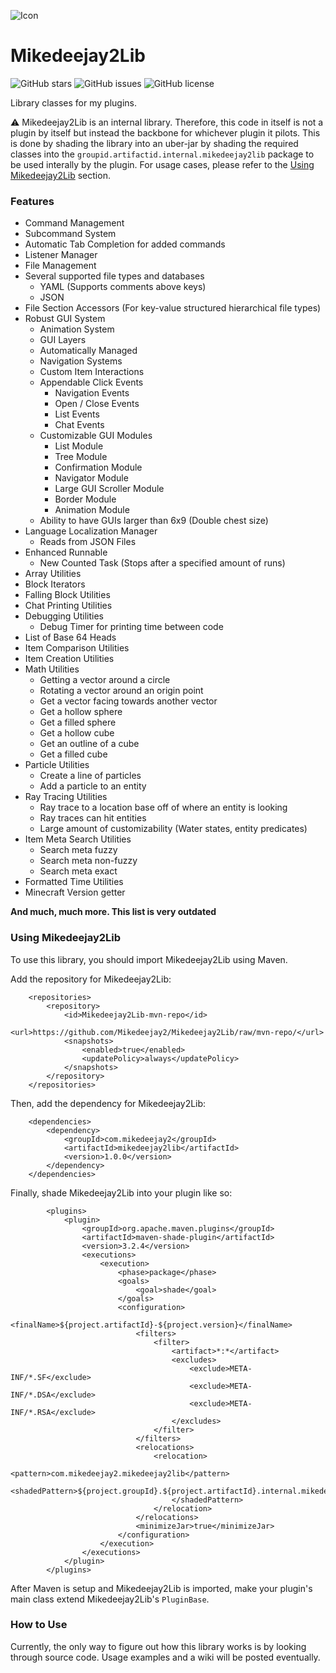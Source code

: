 ![Icon](https://user-images.githubusercontent.com/58639173/92552424-a0e4fb80-f22e-11ea-9f77-ba335242ddaa.png)

# Mikedeejay2Lib
![GitHub stars](https://img.shields.io/github/stars/Mikedeejay2/Mikedeejay2Lib)
![GitHub issues](https://img.shields.io/github/issues/Mikedeejay2/Mikedeejay2Lib)
![GitHub license](https://img.shields.io/github/license/Mikedeejay2/Mikedeejay2Lib)

Library classes for my plugins.

:warning: Mikedeejay2Lib is an internal library. Therefore, this code in itself is not a plugin by itself but instead 
the backbone for whichever plugin it pilots. This is done by shading the library into an uber-jar by shading the required
classes into the `groupid.artifactid.internal.mikedeejay2lib` package to be used interally by the plugin. For usage cases,
please refer to the [Using Mikedeejay2Lib](#Using-Mikedeejay2Lib) section.

### Features

* Command Management
* Subcommand System
* Automatic Tab Completion for added commands
* Listener Manager
* File Management
* Several supported file types and databases
  * YAML (Supports comments above keys)
  * JSON
* File Section Accessors (For key-value structured hierarchical file types)
* Robust GUI System
  * Animation System
  * GUI Layers
  * Automatically Managed
  * Navigation Systems
  * Custom Item Interactions
  * Appendable Click Events
    * Navigation Events
    * Open / Close Events
    * List Events
    * Chat Events
  * Customizable GUI Modules
    * List Module
    * Tree Module
    * Confirmation Module
    * Navigator Module
    * Large GUI Scroller Module
    * Border Module
    * Animation Module
  * Ability to have GUIs larger than 6x9 (Double chest size)
* Language Localization Manager
  * Reads from JSON Files
* Enhanced Runnable
  * New Counted Task (Stops after a specified amount of runs)
* Array Utilities
* Block Iterators
* Falling Block Utilities
* Chat Printing Utilities
* Debugging Utilities
  * Debug Timer for printing time between code
* List of Base 64 Heads
* Item Comparison Utilities
* Item Creation Utilities
* Math Utilities
  * Getting a vector around a circle
  * Rotating a vector around an origin point
  * Get a vector facing towards another vector
  * Get a hollow sphere
  * Get a filled sphere
  * Get a hollow cube
  * Get an outline of a cube
  * Get a filled cube
* Particle Utilities
  * Create a line of particles
  * Add a particle to an entity
* Ray Tracing Utilities
  * Ray trace to a location base off of where an entity is looking
  * Ray traces can hit entities
  * Large amount of customizability (Water states, entity predicates)
* Item Meta Search Utilities
  * Search meta fuzzy
  * Search meta non-fuzzy
  * Search meta exact
* Formatted Time Utilities
* Minecraft Version getter

**And much, much more. This list is very outdated**

### Using Mikedeejay2Lib
To use this library, you should import Mikedeejay2Lib using Maven.

Add the repository for Mikedeejay2Lib:
```
    <repositories>
        <repository>
            <id>Mikedeejay2Lib-mvn-repo</id>
            <url>https://github.com/Mikedeejay2/Mikedeejay2Lib/raw/mvn-repo/</url>
            <snapshots>
                <enabled>true</enabled>
                <updatePolicy>always</updatePolicy>
            </snapshots>
        </repository>
    </repositories>
```

Then, add the dependency for Mikedeejay2Lib:
```
    <dependencies>
        <dependency>
            <groupId>com.mikedeejay2</groupId>
            <artifactId>mikedeejay2lib</artifactId>
            <version>1.0.0</version>
        </dependency>
    </dependencies>
```

Finally, shade Mikedeejay2Lib into your plugin like so:
```
        <plugins>
            <plugin>
                <groupId>org.apache.maven.plugins</groupId>
                <artifactId>maven-shade-plugin</artifactId>
                <version>3.2.4</version>
                <executions>
                    <execution>
                        <phase>package</phase>
                        <goals>
                            <goal>shade</goal>
                        </goals>
                        <configuration>
                            <finalName>${project.artifactId}-${project.version}</finalName>
                            <filters>
                                <filter>
                                    <artifact>*:*</artifact>
                                    <excludes>
                                        <exclude>META-INF/*.SF</exclude>
                                        <exclude>META-INF/*.DSA</exclude>
                                        <exclude>META-INF/*.RSA</exclude>
                                    </excludes>
                                </filter>
                            </filters>
                            <relocations>
                                <relocation>
                                    <pattern>com.mikedeejay2.mikedeejay2lib</pattern>
                                    <shadedPattern>${project.groupId}.${project.artifactId}.internal.mikedeejay2lib
                                    </shadedPattern>
                                </relocation>
                            </relocations>
                            <minimizeJar>true</minimizeJar>
                        </configuration>
                    </execution>
                </executions>
            </plugin>
        </plugins>
```

After Maven is setup and Mikedeejay2Lib is imported, make your plugin's main class extend Mikedeejay2Lib's `PluginBase`.

### How to Use

Currently, the only way to figure out how this library works is by looking through source code. Usage examples and a wiki will be posted eventually.
